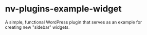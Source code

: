 nv-plugins-example-widget
=========================

A simple, functional WordPress plugin that serves as an example for creating new "sidebar" widgets.
